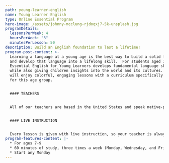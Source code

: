 ```yaml
---
path: young-learner-english
name: Young Learner English
type: Online Essential Program
hero-image: /assets/johnny-mcclung-rjdoqxj7-5k-unsplash.jpg
programDetails:
  lessonsPerWeek: 4
  hoursPerWeek: "3"
  minutesPerLesson: 50
description: Build an English foundation to last a lifetime!
program-post-content: >-
  Learning a language at a young age is the best way to build a solid foundation
  and develop that language into a lifelong skill.  For students aged 7-9,
  Essential English for Young Learners develops fundamental language skills
  while also giving children insights into the world and its cultures.  Student
  will enjoy colorful, engaging lessons with a curriculum specifically designed
  for this age group.


  #### TEACHERS


  All of our teachers are based in the United States and speak native-proficient level English. Every teacher has a TEFL Certificate or Master's Degree and extensive instructional experience.


  #### LIVE INSTRUCTION


  Every lesson is given with live instruction, so your teacher is always there to provide feedback and correction. You'll meet and practice with students from around the world as you improve your English skills together!
program-features-content: |-
  * For ages 7-9
  * 60 minutes of study, three times a week (Monday, Wednesday, and Friday)
  * Start any Monday
---
```

